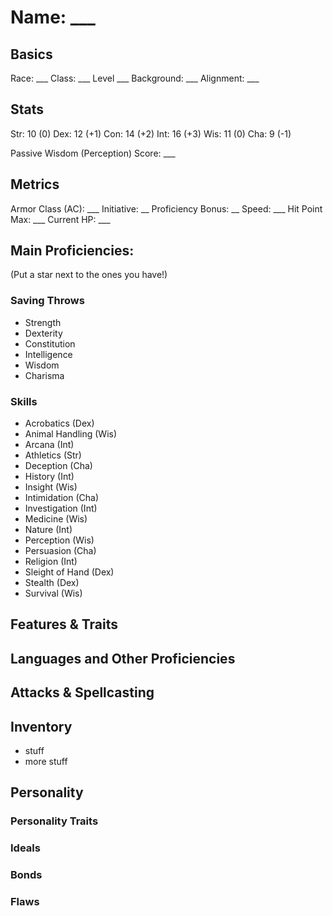 # Name: ___

## Basics

Race: ___
Class: ___ Level ___
Background: ___
Alignment: ___

## Stats

Str: 10 (0)
Dex: 12 (+1)
Con: 14 (+2)
Int: 16 (+3)
Wis: 11 (0)
Cha: 9 (-1)

Passive Wisdom (Perception) Score: ___

## Metrics

Armor Class (AC): ___
Initiative: __
Proficiency Bonus: __
Speed: ___
Hit Point Max: ___
Current HP: ___

## Main Proficiencies:
(Put a star next to the ones you have!)

### Saving Throws
- Strength
- Dexterity
- Constitution
- Intelligence
- Wisdom
- Charisma

### Skills
- Acrobatics (Dex)
- Animal Handling (Wis)
- Arcana (Int)
- Athletics (Str)
- Deception (Cha)
- History (Int)
- Insight (Wis)
- Intimidation (Cha)
- Investigation (Int)
- Medicine (Wis)
- Nature (Int)
- Perception (Wis)
- Persuasion (Cha)
- Religion (Int)
- Sleight of Hand (Dex)
- Stealth (Dex)
- Survival (Wis)

## Features & Traits

## Languages and Other Proficiencies

## Attacks & Spellcasting

## Inventory

- stuff
- more stuff

## Personality

### Personality Traits

### Ideals

### Bonds

### Flaws

